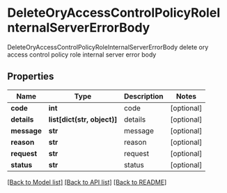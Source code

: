 # DeleteOryAccessControlPolicyRoleInternalServerErrorBody

DeleteOryAccessControlPolicyRoleInternalServerErrorBody delete ory access control policy role internal server error body
## Properties
Name | Type | Description | Notes
------------ | ------------- | ------------- | -------------
**code** | **int** | code | [optional] 
**details** | **list[dict(str, object)]** | details | [optional] 
**message** | **str** | message | [optional] 
**reason** | **str** | reason | [optional] 
**request** | **str** | request | [optional] 
**status** | **str** | status | [optional] 

[[Back to Model list]](../README.md#documentation-for-models) [[Back to API list]](../README.md#documentation-for-api-endpoints) [[Back to README]](../README.md)


